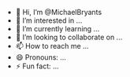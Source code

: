 - 👋 Hi, I’m @MichaelBryants
- 👀 I’m interested in ...
- 🌱 I’m currently learning ...
- 💞️ I’m looking to collaborate on ...
- 📫 How to reach me ...
- 😄 Pronouns: ...
- ⚡ Fun fact: ...

<!---
MichaelBryants/MichaelBryants is a ✨ special ✨ repository because its `README.md` (this file) appears on your GitHub profile.
You can click the Preview link to take a look at your changes.
--->
